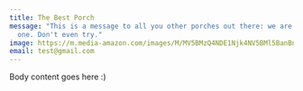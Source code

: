 ```yaml
---
title: The Best Porch
message: "This is a message to all you other porches out there: we are the best
  one. Don't even try."
image: https://m.media-amazon.com/images/M/MV5BMzQ4NDE1Njk4NV5BMl5BanBnXkFtZTgwMDAzOTQyNTE@._V1_.jpg
email: test@gmail.com
---
```

Body content goes here :)
